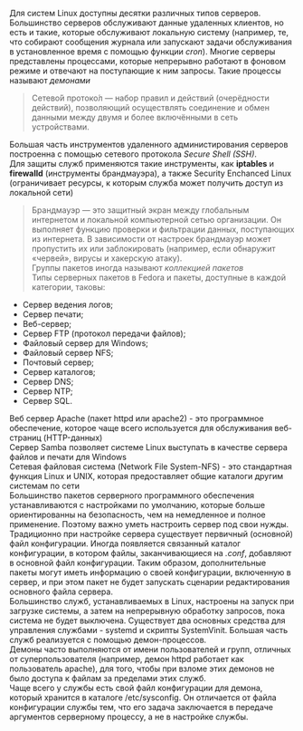 Для систем Linux доступны десятки различных типов серверов. Большинство серверов обслуживают данные удаленных клиентов, но есть и такие, которые обслуживают локальную систему (например, те, что собирают сообщения журнала или запускают задачи обслуживания в установленное время с помощью функции _cron_). Многие серверы представлены процессами, которые непрерывно работают в фоновом режиме и отвечают на поступающие к ним запросы. Такие процессы называют _демонами_  
> Сетево́й протоко́л — набор правил и действий (очерёдности действий), позволяющий осуществлять соединение и обмен данными между двумя и более включёнными в сеть устройствами.  
  
Большая часть инструментов удаленного администирования серверов построенна с помощью сетевого протокола _Secure Shell (SSH)_.  
Для защиты служб применяются такие инструменты, как **iptables** и **firewalld** (инструменты брандмауэра), а также Security Enchanced Linux (ограничивает ресурсы, к которым служба может получить доступ из локальной сети)  
> Брандмауэр — это защитный экран между глобальным интернетом и локальной компьютерной сетью организации. Он выполняет функцию проверки и фильтрации данных, поступающих из интернета. В зависимости от настроек брандмауэр может пропустить их или заблокировать (например, если обнаружит «червей», вирусы и хакерскую атаку).  
Группы пакетов иногда называют _коллекцией пакетов_  
Типы серверных пакетов в Fedora и пакеты, доступные в каждой категории, таковы:
* Сервер ведения логов;  
* Сервер печати;  
* Веб-сервер;  
* Сервер FTP (протокол передачи файлов);  
* Файловый сервер для Windows;  
* Файловый сервер NFS;  
* Почтовый сервер;  
* Сервер каталогов;  
* Сервер DNS;  
* Сервер NTP;  
* Сервер SQL.  
  
Веб сервер Apache (пакет httpd или apache2) - это программное обеспечение, которое чаще всего используется для обслуживания веб-страниц (HTTP-данных)  
Сервер Samba позволяет системе Linux выступать в качестве сервера файлов и печати для Windows  
Сетевая файловая система (Network File System-NFS) - это стандартная функция Linux и UNIX, которая предоставляет общие каталоги другим системам по сети  
Большинство пакетов серверного программного обеспечения устанавливаются с настройками по умолчанию, которые больше ориентированны на безопасность, чем на немедленное и полное применение. Поэтому важно уметь настроить сервер под свои нужды. Традиционно при настройке сервера существует первичный (основной) файл конфигурации. Иногда появляется связанный каталог конфигурации, в котором файлы, заканчивающиеся на _.conf_, добавляют в основной файл конфигурации. Таким образом, дополнительные пакеты могут иметь информацию о своей конфигурации, включенную в сервер, и при этом пакет не будет запускать сценарии редактирования основного файла сервера.  
Большинство служб, устанавливаемых в Linux, настроены на запуск при загрузке системы, а затем на непрерывную обработку запросов, пока система не будет выключена. Существует два основных средства для управления службами - systemd и скрипты SystemVinit. Большая часть служб реализуется с помощью демон-процессов.  
Демоны часто выполняются от имени пользователей и групп, отличных от суперпользователя (например, демон httpd работает как пользователь apache), для того, чтобы при взломе этих демонов не было доступа к файлам за пределами этих служб.  
Чаще всего у службы есть свой файл конфигурации для демона, который хранится в каталоге /etc/sysconfig. Он отличается от файла конфигурации службы тем, что его задача заключается в передаче аргументов серверному процессу, а не в настройке службы.